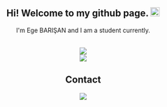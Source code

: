 <div align="center">
   <h2>Hi! Welcome to my github page. <img src="https://media.giphy.com/media/hvRJCLFzcasrR4ia7z/giphy.gif" width="21px"></h2>
   <p>
      I'm Ege BARIŞAN and I am a student currently.
   </p>
</div>

</br>
<div align="center">
   <div>
   <img src="https://github-readme-stats.vercel.app/api?username=healtherengineer&theme=react&show_icons=true&include_all_commits=true&count_private=true" />
   </div>
   <div>
   <img src="https://github-readme-stats.vercel.app/api/top-langs/?username=healtherengineer&theme=react&langs_count=4&card_width=495" />
   </div>
</div>

<div align="center">
    <h2>Contact</h2>
</div>

<div align="center">
    <a href="https://www.linkedin.com/in/egebarisan/" target="_blank">
        <img src="https://img.shields.io/badge/LinkedIn-0077B5?style=for-the-badge&logo=linkedin&logoColor=white">
    </a>
</div>

<!-- If you like this why don't you give me a star? -->
